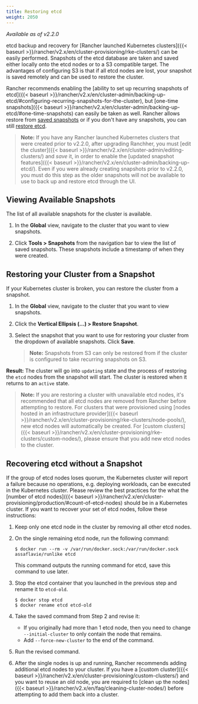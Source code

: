 ```yaml
---
title: Restoring etcd
weight: 2050
---
```


_Available as of v2.2.0_

etcd backup and recovery for [Rancher launched Kubernetes clusters]({{< baseurl >}}/rancher/v2.x/en/cluster-provisioning/rke-clusters/) can be easily performed. Snapshots of the etcd database are taken and saved either locally onto the etcd nodes or to a S3 compatible target. The advantages of configuring S3 is that if all etcd nodes are lost, your snapshot is saved remotely and can be used to restore the cluster.

Rancher recommends enabling the [ability to set up recurring snapshots of etcd]({{< baseurl >}}/rancher/v2.x/en/cluster-admin/backing-up-etcd/#configuring-recurring-snapshots-for-the-cluster), but [one-time snapshots]({{< baseurl >}}/rancher/v2.x/en/cluster-admin/backing-up-etcd/#one-time-snapshots) can easily be taken as well. Rancher allows restore from [saved snapshots](#restoring-your-cluster-from-a-snapshot) or if you don't have any snapshots, you can still [restore etcd](#recovering-etcd-without-a-snapshot).

>**Note:** If you have any Rancher launched Kubernetes clusters that were created prior to v2.2.0, after upgrading Ranchher, you must [edit the cluster]({{< baseurl >}}/rancher/v2.x/en/cluster-admin/editing-clusters/) and _save_ it, in order to enable the [updated snapshot features]({{< baseurl >}}/rancher/v2.x/en/cluster-admin/backing-up-etcd/). Even if you were already creating snapshots prior to v2.2.0, you must do this step as the older snapshots will not be available to use to back up and restore etcd through the UI.

## Viewing Available Snapshots

The list of all available snapshots for the cluster is available.

1. In the **Global** view, navigate to the cluster that you want to view snapshots.

2. Click **Tools > Snapshots** from the navigation bar to view the list of saved snapshots. These snapshots include a timestamp of when they were created.

## Restoring your Cluster from a Snapshot

If your Kubernetes cluster is broken, you can restore the cluster from a snapshot.

1. In the **Global** view, navigate to the cluster that you want to view snapshots.

2. Click the **Vertical Ellipsis (...) > Restore Snapshot**.

3. Select the snapshot that you want to use for restoring your cluster from the dropdown of available snapshots. Click **Save**.

    > **Note:** Snapshots from S3 can only be restored from if the cluster is configured to take recurring snapshots on S3.

**Result:** The cluster will go into `updating` state and the process of restoring the `etcd` nodes from the snapshot will start. The cluster is restored when it returns to an `active` state.

> **Note:** If you are restoring a cluster with unavailable etcd nodes, it's recommended that all etcd nodes are removed from  Rancher before attempting to restore. For clusters that were provisioned using [nodes hosted in an infrastructure provider]({{< baseurl >}}/rancher/v2.x/en/cluster-provisioning/rke-clusters/node-pools/), new etcd nodes will automatically be created. For [custom clusters]({{< baseurl >}}/rancher/v2.x/en/cluster-provisioning/rke-clusters/custom-nodes/), please ensure that you add new etcd nodes to the cluster.   

## Recovering etcd without a Snapshot

If the group of etcd nodes loses quorum, the Kubernetes cluster will report a failure because no operations, e.g. deploying workloads, can be executed in the Kubernetes cluster. Please review the best practices for the what the [number of etcd nodes]({{< baseurl >}}/rancher/v2.x/en/cluster-provisioning/production/#count-of-etcd-nodes) should be in a Kubernetes cluster. If you want to recover your set of etcd nodes, follow these instructions:

1. Keep only one etcd node in the cluster by removing all other etcd nodes.

2. On the single remaining etcd node, run the following command:

    ```
    $ docker run --rm -v /var/run/docker.sock:/var/run/docker.sock assaflavie/runlike etcd
    ```

    This command outputs the running command for etcd, save this command to use later.

3. Stop the etcd container that you launched in the previous step and rename it to `etcd-old`.

    ```
    $ docker stop etcd
    $ docker rename etcd etcd-old
    ```

4. Take the saved command from Step 2 and revise it:

    - If you originally had more than 1 etcd node, then you need to change `--initial-cluster` to only contain the node that remains.
    - Add `--force-new-cluster` to the end of the command.

5. Run the revised command.

6. After the single nodes is up and running, Rancher recommends adding additional etcd nodes to your cluster. If you have a [custom cluster]({{< baseurl >}}/rancher/v2.x/en/cluster-provisioning/custom-clusters/) and you want to reuse an old node, you are required to [clean up the nodes]({{< baseurl >}}/rancher/v2.x/en/faq/cleaning-cluster-nodes/) before attempting to add them back into a cluster.  
